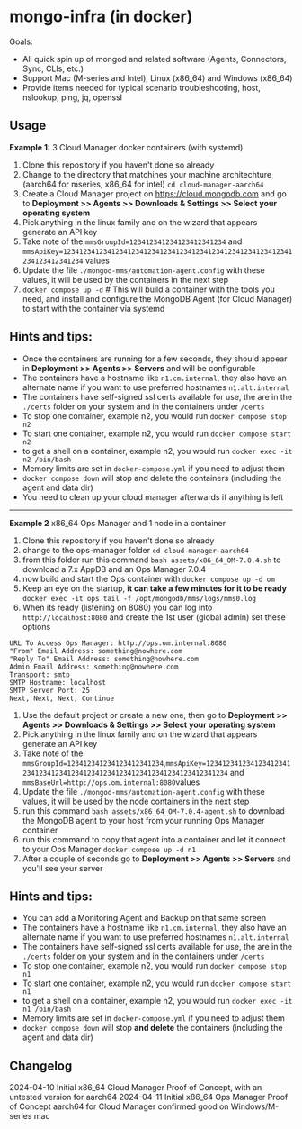 # mongo-infra (in docker)

Goals:
- All quick spin up of mongod and related software (Agents, Connectors, Sync, CLIs, etc.)
- Support Mac (M-series and Intel), Linux (x86_64) and Windows (x86_64)
- Provide items needed for typical scenario troubleshooting, host, nslookup, ping, jq, openssl

## Usage

**Example 1:** 3 Cloud Manager docker containers (with systemd)
1. Clone this repository if you haven't done so already
1. Change to the directory that matchines your machine architechture (aarch64 for mseries, x86_64 for intel) `cd cloud-manager-aarch64`
1. Create a Cloud Manager project on https://cloud.mongodb.com and go to **Deployment >> Agents >> Downloads & Settings >> Select your operating system**
1. Pick anything in the linux family and on the wizard that appears generate an API key
1. Take note of the `mmsGroupId=123412341234123412341234` and `mmsApiKey=123412341234123412341234123412341234123412341234123412341234123412341234` values
1. Update the file `./mongod-mms/automation-agent.config` with these values, it will be used by the containers in the next step
1. `docker compose up -d` # This will build a container with the tools you need, and install and configure the MongoDB Agent (for Cloud Manager) to start with the container via systemd

## Hints and tips:
- Once the containers are running for a few seconds, they should appear in **Deployment >> Agents >> Servers** and will be configurable
- The containers have a hostname like `n1.cm.internal`, they also have an alternate name if you want to use preferred hostnames `n1.alt.internal`
- The containers have self-signed ssl certs available for use, the are in the `./certs` folder on your system and in the containers under `/certs`
- To stop one container, example n2, you would run `docker compose stop n2`
- To start one container, example n2, you would run `docker compose start n2` 
- to get a shell on a container, example n2, you would run `docker exec -it n2 /bin/bash`
- Memory limits are set in `docker-compose.yml` if you need to adjust them
- `docker compose down` will stop and delete the containers (including the agent and data dir)
- You need to clean up your cloud manager afterwards if anything is left 

---

**Example 2** x86_64 Ops Manager and 1 node in a container
1. Clone this repository if you haven't done so already
1. change to the ops-manager folder `cd cloud-manager-aarch64`
1. from this folder run this command `bash assets/x86_64_OM-7.0.4.sh` to download a 7.x AppDB and an Ops Manager 7.0.4
1. now build and start the Ops container with `docker compose up -d om`
1. Keep an eye on the startup, **it can take a few minutes for it to be ready** `docker exec -it ops tail -f /opt/mongodb/mms/logs/mms0.log`
1. When its ready (listening on 8080) you can log into `http://localhost:8080` and create the 1st user (global admin) set these options
```
URL To Access Ops Manager: http://ops.om.internal:8080
"From" Email Address: something@nowhere.com
"Reply To" Email Address: something@nowhere.com
Admin Email Address: something@nowhere.com
Transport: smtp
SMTP Hostname: localhost
SMTP Server Port: 25
Next, Next, Next, Continue
```
1. Use the default project or create a new one, then go to **Deployment >> Agents >> Downloads & Settings >> Select your operating system**
1. Pick anything in the linux family and on the wizard that appears generate an API key
1. Take note of the `mmsGroupId=123412341234123412341234`,`mmsApiKey=123412341234123412341234123412341234123412341234123412341234123412341234` and `mmsBaseUrl=http://ops.om.internal:8080`values
1. Update the file `./mongod-mms/automation-agent.config` with these values, it will be used by the node containers in the next step
1. run this command `bash assets/x86_64_OM-7.0.4-agent.sh` to download the MongoDB agent to your host from your running Ops Manager container
1. run this command to copy that agent into a container and let it connect to your Ops Manager `docker compose up -d n1`
1. After a couple of seconds go to **Deployment >> Agents >> Servers** and you'll see your server

## Hints and tips:
- You can add a Monitoring Agent and Backup on that same screen
- The containers have a hostname like `n1.cm.internal`, they also have an alternate name if you want to use preferred hostnames `n1.alt.internal`
- The containers have self-signed ssl certs available for use, the are in the `./certs` folder on your system and in the containers under `/certs`
- To stop one container, example n2, you would run `docker compose stop n1`
- To start one container, example n2, you would run `docker compose start n1` 
- to get a shell on a container, example n2, you would run `docker exec -it n1 /bin/bash`
- Memory limits are set in `docker-compose.yml` if you need to adjust them
- `docker compose down` will stop **and delete** the containers (including the agent and data dir)

## Changelog
2024-04-10 Initial x86_64 Cloud Manager Proof of Concept, with an untested version for aarch64
2024-04-11 Initial x86_64 Ops Manager Proof of Concept
           aarch64 for Cloud Manager confirmed good on Windows/M-series mac


